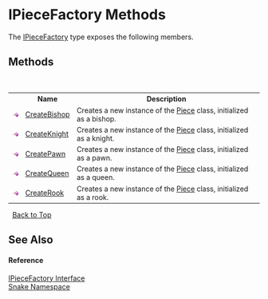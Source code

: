 # IPieceFactory Methods
 

The <a href="T_Snake_IPieceFactory">IPieceFactory</a> type exposes the following members.


## Methods
&nbsp;<table><tr><th></th><th>Name</th><th>Description</th></tr><tr><td>![Public method](media/pubmethod.gif "Public method")</td><td><a href="M_Snake_IPieceFactory_CreateBishop">CreateBishop</a></td><td>
Creates a new instance of the <a href="T_Snake_Piece">Piece</a> class, initialized as a bishop.</td></tr><tr><td>![Public method](media/pubmethod.gif "Public method")</td><td><a href="M_Snake_IPieceFactory_CreateKnight">CreateKnight</a></td><td>
Creates a new instance of the <a href="T_Snake_Piece">Piece</a> class, initialized as a knight.</td></tr><tr><td>![Public method](media/pubmethod.gif "Public method")</td><td><a href="M_Snake_IPieceFactory_CreatePawn">CreatePawn</a></td><td>
Creates a new instance of the <a href="T_Snake_Piece">Piece</a> class, initialized as a pawn.</td></tr><tr><td>![Public method](media/pubmethod.gif "Public method")</td><td><a href="M_Snake_IPieceFactory_CreateQueen">CreateQueen</a></td><td>
Creates a new instance of the <a href="T_Snake_Piece">Piece</a> class, initialized as a queen.</td></tr><tr><td>![Public method](media/pubmethod.gif "Public method")</td><td><a href="M_Snake_IPieceFactory_CreateRook">CreateRook</a></td><td>
Creates a new instance of the <a href="T_Snake_Piece">Piece</a> class, initialized as a rook.</td></tr></table>&nbsp;
<a href="#ipiecefactory-methods">Back to Top</a>

## See Also


#### Reference
<a href="T_Snake_IPieceFactory">IPieceFactory Interface</a><br /><a href="N_Snake">Snake Namespace</a><br />